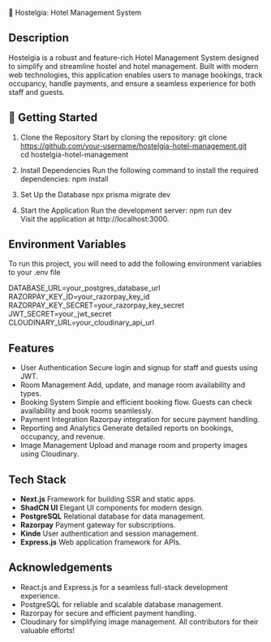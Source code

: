 🏨 Hostelgia: Hotel Management System
## Description
Hostelgia is a robust and feature-rich Hotel Management System designed to simplify and streamline hostel and hotel management. Built with modern web technologies, this application enables users to manage bookings, track occupancy, handle payments, and ensure a seamless experience for both staff and guests.


## 🚀 Getting Started
1. Clone the Repository
Start by cloning the repository:
git clone https://github.com/your-username/hostelgia-hotel-management.git  
cd hostelgia-hotel-management  


2. Install Dependencies
Run the following command to install the required dependencies: npm install  

3. Set Up the Database
npx prisma migrate dev  
 

4. Start the Application
Run the development server: npm run dev  
Visit the application at http://localhost:3000.

## Environment Variables

To run this project, you will need to add the following environment variables to your .env file

DATABASE_URL=your_postgres_database_url  
RAZORPAY_KEY_ID=your_razorpay_key_id  
RAZORPAY_KEY_SECRET=your_razorpay_key_secret  
JWT_SECRET=your_jwt_secret  
CLOUDINARY_URL=your_cloudinary_api_url  




## Features

- User Authentication
Secure login and signup for staff and guests using JWT.
- Room Management
Add, update, and manage room availability and types.
- Booking System
Simple and efficient booking flow.
Guests can check availability and book rooms seamlessly.
- Payment Integration
Razorpay integration for secure payment handling.
- Reporting and Analytics
Generate detailed reports on bookings, occupancy, and revenue.
- Image Management
Upload and manage room and property images using Cloudinary.


## Tech Stack
    
- **Next.js**	Framework for building SSR and static apps.
- **ShadCN UI**	Elegant UI components for modern design.
- **PostgreSQL**	Relational database for data management.
- **Razorpay**	Payment gateway for subscriptions.
- **Kinde**	User authentication and session management.
- **Express.js**	Web application framework for APIs.

## Acknowledgements

- React.js and Express.js for a seamless full-stack development experience.
- PostgreSQL for reliable and scalable database management.
- Razorpay for secure and efficient payment handling.
- Cloudinary for simplifying image management.
All contributors for their valuable efforts!


